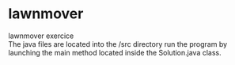 # lawnmover
lawnmover exercice<br>
The java files are located into the /src directory
run the program by launching the main method located inside the Solution.java class.

